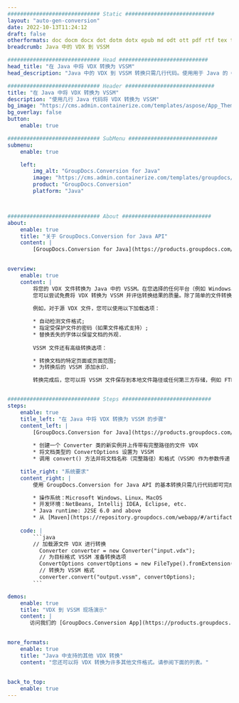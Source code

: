 ```yaml
---
############################# Static ############################
layout: "auto-gen-conversion"
date: 2022-10-13T11:24:12
draft: false
otherformats: doc docm docx dot dotm dotx epub md odt ott pdf rtf tex txt vdx vsdm vsdx vssm vssx vstm vstx vsx vtx xps
breadcrumb: Java 中的 VDX 到 VSSM

############################# Head ############################
head_title: "在 Java 中将 VDX 转换为 VSSM"
head_description: "Java 中的 VDX 到 VSSM 转换只需几行代码。使用用于 Java 的 GroupDocs 文档转换 API 转换 160 多种文件格式"

############################# Header ############################
title: "在 Java 中将 VDX 转换为 VSSM"
description: "使用几行 Java 代码将 VDX 转换为 VSSM"
bg_image: "https://cms.admin.containerize.com/templates/aspose/App_Themes/V3/images/bg/header1.png"
bg_overlay: false
button:
    enable: true

############################# SubMenu ############################
submenu:
    enable: true

    left:
        img_alt: "GroupDocs.Conversion for Java"
        image: "https://cms.admin.containerize.com/templates/groupdocs/images/product-logos/90x90-noborder/groupdocs-conversion-java.png"
        product: "GroupDocs.Conversion"
        platform: "Java"



############################# About ############################
about:
    enable: true
    title: "关于 GroupDocs.Conversion for Java API"
    content: |
        [GroupDocs.Conversion for Java](https://products.groupdocs.com/conversion/java/) 是一种高级文件格式转换 API，用于在 Microsoft Office、OpenDocument、PDF、HTML、电子邮件、CAD 等流行图像和文档格式之间进行转换。只需几行代码即可完成更多工作。本机 API 会自动检测原始文档的格式，并提供许多选项来自定义转换后的文档。除了从文档中提取信息的功能外，它还默认支持将转换结果缓存到本地磁盘。但是，任何类型的缓存存储都可以通过实施适当的接口来支持 - Amazon S3、Dropbox、Google Drive、Windows Azure、Reddis 或任何其他接口。
    

overview:
    enable: true
    content: |
        将您的 VDX 文件转换为 Java 中的 VSSM。在您选择的任何平台（例如 Windows、Linux、macOS）上，只需几行 Java 代码。
        您可以尝试免费将 VDX 转换为 VSSM 并评估转换结果的质量。除了简单的文件转换脚本外，您还可以尝试更复杂的选项来加载 VDX 源文件并存储 VSSM 输出。 
        
        例如，对于源 VDX 文件，您可以使用以下加载选项：

        * 自动检测文件格式;
        * 指定受保护文件的密码（如果文件格式支持）;
        * 替换丢失的字体以保留文档的外观.
        
        VSSM 文件还有高级转换选项：

        * 转换文档的特定页面或页面范围;
        * 为转换后的 VSSM 添加水印.

        转换完成后，您可以将 VSSM 文件保存到本地文件路径或任何第三方存储，例如 FTP、Amazon S3、Google Drive、Dropbox 等。请注意 - 转换 VDX到 VSSM，您不需要安装任何额外的软件，例如 MS Office、Open Office、Adobe Acrobat Reader 等。


############################# Steps ############################
steps:
    enable: true
    title_left: "在 Java 中将 VDX 转换为 VSSM 的步骤"
    content_left: |
        [GroupDocs.Conversion for Java](https://products.groupdocs.com/conversion/java/) 允许开发人员使用几行代码轻松地将 VDX 文件转换为 VSSM。
        
        * 创建一个 Converter 类的新实例并上传带有完整路径的文件 VDX
        * 将文档类型的 ConvertOptions 设置为 VSSM
        * 调用 convert() 方法并将文档名称（完整路径）和格式（VSSM）作为参数传递

    title_right: "系统要求"
    content_right: |
        使用 GroupDocs.Conversion for Java API 的基本转换只需几行代码即可完成。所有主要平台和操作系统都支持我们的 API。在执行以下代码之前，请确保您的系统上安装了以下先决条件。

        * 操作系统：Microsoft Windows、Linux、MacOS
        * 开发环境：NetBeans, Intellij IDEA, Eclipse, etc.
        * Java runtime: J2SE 6.0 and above
        * 从 [Maven](https://repository.groupdocs.com/webapp/#/artifacts/browse/tree/General/repo/com/groupdocs/groupdocs-conversion) 获取最新的 GroupDocs.Conversion for Java
         
    code: |
        ```java    
        // 加载源文件 VDX 进行转换
          Converter converter = new Converter("input.vdx");
          // 为目标格式 VSSM 准备转换选项
          ConvertOptions convertOptions = new FileType().fromExtension("vssm").getConvertOptions();
          // 转换为 VSSM 格式
          converter.convert("output.vssm", convertOptions);
        ```

demos:
    enable: true
    title: "VDX 到 VSSM 现场演示"
    content: |
       访问我们的 [GroupDocs.Conversion App](https://products.groupdocs.app/conversion/family) 网站并立即尝试 VDX 到 VSSM 转换。免费演示具有以下好处
          

more_formats:
    enable: true
    title: "Java 中支持的其他 VDX 转换"
    content: "您还可以将 VDX 转换为许多其他文件格式。请参阅下面的列表。"
       
       
back_to_top:
    enable: true
---
```

